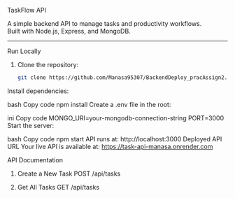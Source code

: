 TaskFlow API

A simple backend API to manage tasks and productivity workflows.  
Built with Node.js, Express, and MongoDB.

---

Run Locally

1. Clone the repository:
   ```bash
   git clone https://github.com/Manasa95307/BackendDeploy_pracAssign2.git
Install dependencies:

bash
Copy code
npm install
Create a .env file in the root:

ini
Copy code
MONGO_URI=your-mongodb-connection-string
PORT=3000
Start the server:

bash
Copy code
npm start
API runs at:
http://localhost:3000
Deployed API URL
Your live API is available at:
https://task-api-manasa.onrender.com

API Documentation
1. Create a New Task
POST /api/tasks

2. Get All Tasks
GET /api/tasks

